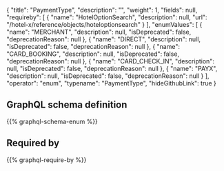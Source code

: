 {
  "title": "PaymentType",
  "description": "",
  "weight": 1,
  "fields": null,
  "requireby": [
    {
      "name": "HotelOptionSearch",
      "description": null,
      "url": "/hotel-x/reference/objects/hoteloptionsearch"
    }
  ],
  "enumValues": [
    {
      "name": "MERCHANT",
      "description": null,
      "isDeprecated": false,
      "deprecationReason": null
    },
    {
      "name": "DIRECT",
      "description": null,
      "isDeprecated": false,
      "deprecationReason": null
    },
    {
      "name": "CARD_BOOKING",
      "description": null,
      "isDeprecated": false,
      "deprecationReason": null
    },
    {
      "name": "CARD_CHECK_IN",
      "description": null,
      "isDeprecated": false,
      "deprecationReason": null
    },
    {
      "name": "PAYX",
      "description": null,
      "isDeprecated": false,
      "deprecationReason": null
    }
  ],
  "operator": "enum",
  "typename": "PaymentType",
  "hideGithubLink": true
}
## GraphQL schema definition

{{% graphql-schema-enum %}}

## Required by

{{% graphql-require-by %}}
